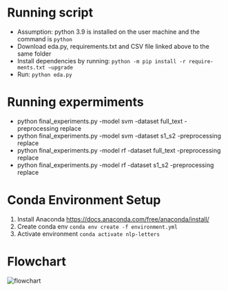 # Running script

* Assumption: python 3.9 is installed on the user machine and the
command is `python`
* Download eda.py, requirements.txt and CSV file linked above to
the same folder
* Install dependencies by running: `python -m pip install -r require-
ments.txt –upgrade`
* Run: `python eda.py`

# Running expermiments

* python final_experiments.py -model svm -dataset full_text -preprocessing replace 
* python final_experiments.py -model svm -dataset s1_s2 -preprocessing replace 
* python final_experiments.py -model rf -dataset full_text -preprocessing replace 
* python final_experiments.py -model rf -dataset s1_s2 -preprocessing replace 


# Conda Environment Setup

1. Install Anaconda https://docs.anaconda.com/free/anaconda/install/
2. Create conda env `conda env create -f environment.yml`
3. Activate environment `conda activate nlp-letters`



# Flowchart
![flowchart](https://github.com/Human-Augment-Analytics/HAAG-Scripts-Repo/blob/main/Personal%20Folders/TomOrth/Week%201%20Code%20Submission%20(05.17.24)/eda.drawio.png)

